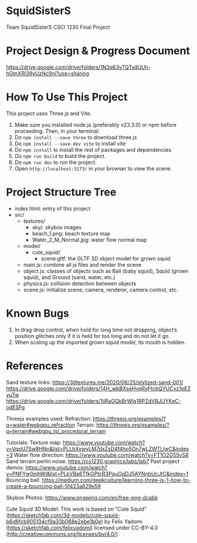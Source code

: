# SquidSisterS
Team SquidSisterS CSCI 1230 Final Project

# Project Design & Progress Document
https://drive.google.com/drive/folders/1N3q63yTQTsdUUh-hGtnXRI39yUzNc9ni?usp=sharing

# How To Use This Project
This project uses Three.js and Vite. 

1. Make sure you installed node.js (preferably v23.3.0) or npm before proceeding. Then, in your terminal:
2. Do `npm install --save three` to download three.js
3. Do `npm install --save-dev vite` to install vite
4. Do `npm install` to install the rest of packages and dependencies
5. Do `npm run build` to build the project.
6. Do `npm run dev` to run the project.
7. Open `http://localhost:5173/` in your browser to view the scene.

# Project Structure Tree
- index.html: entry of this project
- src/
    - textures/
        - sky/: skybox images
        - beach_1.png: beach texture map
        - Water_2_M_Normal.jpg: water flow normal map
    - model/
        - cute_squid/
            - scene.gltf: the GLTF 3D object model for grown squid
    - main.js: combine all js files and render the scene
    - object.js: classes of objects such as Ball (baby squid), Squid (grown squid), and Ground (sand, water, etc.)
    - physics.js: collision detection between objects
    - scene.js: initialize scene, camera, renderer, camera control, etc.


# Known Bugs
1. In drag drop control, when hold for long time not dropping, object’s position glitches only if it is held for too long and do not let it go.
2. When scaling up the imported grown squid model, its mouth is hidden.



# References
Sand texture links:
https://3dtextures.me/2020/06/25/stylized-sand-001/ 
https://drive.google.com/drive/folders/14H_wbBXseHvqRyFtcbQYUCvz1pEZyuTw
https://drive.google.com/drive/folders/1jjRaGQkBrWlq1RPZdVBJUYKgC-odESFg

Threejs examples used:
Refraction: https://threejs.org/examples/?q=water#webgpu_refraction
Terrain: https://threejs.org/examples/?q=terrain#webgpu_tsl_procedural_terrain

Tutorials:
Texture map: https://www.youtube.com/watch?v=VqpU7Sw8HNo&list=PLLbXxwyLM7dxZsD4f4hp5Gn7wLZWTLIwC&index=3
Water flow direction: https://www.youtube.com/watch?v=FT1O2G55yS8
Sand terrain perlin noise: https://cs1230.graphics/labs/lab7 
Past project demos: https://www.youtube.com/watch?v=PNFYw0nihWI&list=PLkVBa6TfkGPtcR3PquOqDJ5AYNnbUcJtC&index=1 
Bouncing ball: https://medium.com/geekculture/learning-three-js-1-how-to-create-a-bouncing-ball-5f423a629e59

Skybox Photos: 
https://www.pngwing.com/en/free-png-dcabk

Cute Squid 3D Model: 
This work is based on "Cute Squid" (https://sketchfab.com/3d-models/cute-squid-b6d6fcb905134cf9a33b068e2ebe1b0e) by Felix Yadomi (https://sketchfab.com/felixyadomi) licensed under CC-BY-4.0 (http://creativecommons.org/licenses/by/4.0/)
